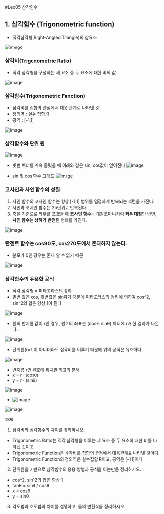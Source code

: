 #Lec05 삼각함수


## 1. 삼각함수 (Trigonometric function)
 - 직각삼각형(Right-Angled Triangle)의 삼요소

![image](https://user-images.githubusercontent.com/22423285/131535180-35c9f247-2b39-4438-bba6-f2cc715ae5fe.png)

### 삼각비(Trigonometric Ratio)
 - 직각 삼각형을 구성하는 세 요소 중 두 요소에 대한 비의 값

![image](https://user-images.githubusercontent.com/22423285/131535341-a7f92fd7-cdbf-40d7-8214-f4516f46612b.png)

### 삼각함수(Trigonometric Function)
 - 삼각비를 집합의 관점에서 대응 관계로 나타낸 것
 - 정의역 : 실수 집합 R
 - 공역 : [-1,1]

![image](https://user-images.githubusercontent.com/22423285/131535735-6e78adab-6e5c-411a-a13c-820844241780.png)

### 삼각함수와 단위 원

![image](https://user-images.githubusercontent.com/22423285/131536106-b38bfd2a-1aa0-41ff-aa22-492ee6fb7c20.png)

 - 빗변 벡터를 계속 돌렸을 때 아래와 같은 sin, cos값이 얻어진다
![image](https://s3.us-west-2.amazonaws.com/secure.notion-static.com/9c350aab-36e9-46dd-a7a1-d9fec2fa1653/Circle_cos_sin.gif?X-Amz-Algorithm=AWS4-HMAC-SHA256&X-Amz-Credential=AKIAT73L2G45O3KS52Y5%2F20210831%2Fus-west-2%2Fs3%2Faws4_request&X-Amz-Date=20210831T154836Z&X-Amz-Expires=86400&X-Amz-Signature=2315afbb8326262af640c7f14d0cb09ad102e07121efcdef46d67c7ca4bfdf7d&X-Amz-SignedHeaders=host)

 - sin 및 cos 함수 그래프
![image](https://user-images.githubusercontent.com/22423285/131536599-ca4e5f5b-f1a3-42ab-9cf5-3a07a9482a4b.png)

### 코사인과 사인 함수의 성질
 1. 사인 함수와 코사인 함수는 항상 [-1,1] 범위를 일정하게 반복되는 패턴을 가진다.
 2. 사인과 코사인 함수는 2π단위로 반복된다.
 3. 축을 기준으로 좌우를 포갰을 때 **코사인 함수**는 데칼코마니처럼 **좌우 대칭**인 반면, **사인 함수**는 **상하가 반전**된 형태를 가진다.

![image](https://user-images.githubusercontent.com/22423285/131536958-959d37b3-ea69-4c1c-919a-67705c120996.png)

### 탄젠트 함수는 cos90도, cos270도에서 존재하지 않는다.
 - 분모가 0인 경우는 존재 할 수 없기 때문

![image](https://user-images.githubusercontent.com/22423285/131537448-3edacb3b-8aa0-4511-93ec-d4b7da933acf.png)

### 삼각함수의 유용한 공식
 - 직각 삼각형 = 피타고라스의 정리
 - 밑변 값은 cos, 윗변값은 sin이기 때문에 피타고라스의 정리에 의하여 cos^2, sin^2의 합은 항상 1이 된다

![image](https://user-images.githubusercontent.com/22423285/131537638-077fd4a4-29f0-49dd-801b-e1d96ed0c52a.png)

 - 원의 반지름 값이 r인 경우, 원호의 좌표는 (cosθ, sinθ) 벡터에 r배 한 결과가 나온다. 

![image](https://user-images.githubusercontent.com/22423285/131538205-8a2ed566-bc4b-4db1-aeec-e83d09de98f8.png)

 - 단위원(r=1)이 아니더라도 삼각비를 이루기 때문에 위의 공식은 유효하다.

![image](https://user-images.githubusercontent.com/22423285/131538313-0e89f7ba-dad9-4471-b1e6-1324e4c2d991.png)

 - 반지름 r인 원호에 위치한 좌표의 분해
 - x = r · (cosθ)
 - y = r · (sinθ)

![image](https://user-images.githubusercontent.com/22423285/131538353-23369418-e36b-4240-9021-4444dca6b1db.png)

 - ![image](https://user-images.githubusercontent.com/22423285/131538984-3ed1a72b-44d7-4680-a9a9-2546bc18008b.png)

![image](https://user-images.githubusercontent.com/22423285/131539002-4c77acdf-7799-4c2e-bc5e-4fe55b6c12e0.png)








과제
1. 삼각비와 삼각함수의 차이를 정리하시오.
 - Trigonometric Ratio는 직각 삼각형을 이루는 세 요소 중 두 요소에 대한 비를 나타낸 것이고,
 - Trigonometric Function은 삼각비를 집합의 관점에서 대응관계로 나타낸 것이다.
 - Trigonometric Function의 정의역은 실수집합 R이고, 공역은 [-1,1]이다

2. 단위원을 기반으로 삼각함수의 응용 방법과 공식을 아는만큼 정리하시오.
 - cos^2, sin^2의 합은 항상 1
 - tanθ = sinθ / cosθ
 - x = cosθ
 - y = sinθ

3. 각도법과 호도법의 차이를 설명하고, 둘의 변환식을 정리하시오.



